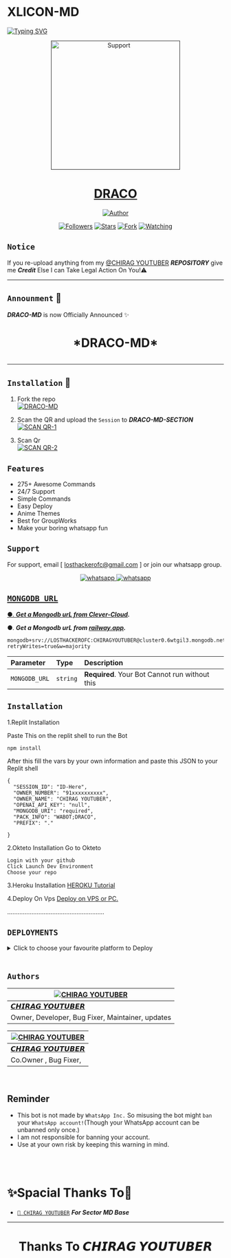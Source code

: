 # XLICON-MD
<div align="left">
<a href="https://git.io/typing-svg"><img src="https://readme-typing-svg.demolab.com?font=Ribeye&size=50&pause=1000&color=ff0000&center=true&width=900&height=100&lines=Its DRACO-MD;Multi+Divice+Whatsapp+Bot;Developed+By+CHIRAG YOUTUBER" alt="Typing SVG" /></a>
  
  
<p align="center">
  <a href="">
    <img alt=Support height="300" src="https://telegra.ph/file/3c341828d86ee7a89c73f.jpg"> 
    </p>
    <h1 align="center">DRACO<br></h1>
    
   </a>
</p>
  
<p align="center">
<a href="https://github.com/LOSTHACKEROFC"><img title="Author" src="https://img.shields.io/badge/DRACO-BOT-black?style=for-the-badge&logo=whatsapp"></a>
<p/>
<p align="center">
<a href="https://github.com/LOSTHACKEROFC?tab=followers"><img title="Followers" src="https://img.shields.io/github/followers/LOSTHACKEROFC?label=Followers&style=social"></a>
<a href="https://github.com/LOSTHACKEROFC/DRACO-MD/stargazers/"><img title="Stars" src="https://img.shields.io/github/stars/LOSTHACKEROFC/DRACO-MD?&style=social"></a>
<a href="https://github.com/LOSTHACKEROFC/DRACO-MD/network/members"><img title="Fork" src="https://img.shields.io/github/forks/LOSTHACKEROFC/DRACO-MD?style=social"></a>
<a href="https://github.com/LOSTHACKEROFC/DRACO-MD/watchers"><img title="Watching" src="https://img.shields.io/github/watchers/LOSTHACKEROFC/DRACO-MD?label=Watching&style=social"></a>
</p>

## `Notice`

If you re-upload  anything from my [@CHIRAG YOUTUBER](github.com/LOSTHACKEROFC) ***REPOSITORY*** give me ***Credit*** Else I can Take Legal Action On You!⚠

---

## `Announment` 🤫

***DRACO-MD*** is now Officially Announced ✨

<h1 align="center"> *DRACO-MD*
</h1>

<p align="center"><a href="https://github.com/LOSTHACKEROFC/DRACO-MD"><img title="" src="https://img.shields.io/badge/XLICON%202.O-purple?style=for-the-badge&logo=github"></a>

---

    
## `Installation` 📲

1. Fork the repo
    <br>
<a href="https://github.com/LOSTHACKEROFC/DRACO-MD/fork"><img title="DRACO-MD" src="https://img.shields.io/badge/FORK XLICON-1.0-h?color=black&style=for-the-badge&logo=stackshare"></a>

2. Scan the QR and upload the `Session` to ***DRACO-MD-SECTION*** 
    <br>
<a href='[https://replit.com/@LOSTHACKEROFC/DRACO-MD-QR-V5#index.js]' target="_blank"><img alt='SCAN QR-1' src='https://img.shields.io/badge/Scan_qr-1-100000?style=for-the-badge&logo=scan&logoColor=white&labelColor=black&color=blue'/></a>

3. Scan Qr
    <br>
<a href='https://replit.com/@LOSTHACKEROFC/DRACO-MD-QR-V5#index.js' target="_blank"><img alt='SCAN QR-2' src='https://img.shields.io/badge/Scan_qr-2-100000?style=for-the-badge&logo=scan&logoColor=white&labelColor=black&color=red'/></a>


## `Features`

- 275+ Awesome Commands
- 24/7 Support
- Simple Commands
- Easy Deploy
- Anime Themes
- Best for GroupWorks
- Make your boring whatsapp fun


## `Support`

For support, email [ losthackerofc@gmail.com ] or join our whatsapp group.


<p align="center">
  <a aria-label="Join our chats" href="https://chat.whatsapp.com/CM40sJKlj5sLuA8Y0Fmf1Fl" target="_blank">
    <img alt="whatsapp" src="https://img.shields.io/badge/Join Group-25D366?style=for-the-badge&logo=whatsapp&logoColor=white" />
  </a>
<a aria-label="Join our chats" href="https://wa.me/919536476115?text=Hi 🥰!! CHIRAG YOUTUBER Sir, I need Your Help" target="_blank">
    <img alt="whatsapp" src="https://img.shields.io/badge/Bot%20Whatsapp-25D366?style=for-the-badge&logo=whatsapp&logoColor=white" />
</p>


## `MONGODB URL`


●.  ***Get a Mongodb urL from [Clever-Cloud](https://api.clever-cloud.com/v2/session/login).***

●.  ***Get a Mongodb urL from [railway.app](https://railway.app).***




```
mongodb+srv://LOSTHACKEROFC:CHIRAGYOUTUBER@cluster0.6wtgil3.mongodb.net/?retryWrites=true&w=majority
```

| Parameter | Type     | Description                |
| :-------- | :------- | :------------------------- |
| `MONGODB_URL` | `string` | **Required**. Your Bot Cannot run without this|

## `Installation`

1.Replit Installation

Paste This on the replit shell to run the Bot

```
npm install
```

After this fill the vars by your own information and paste this JSON to your Replit shell

```
{
  "SESSION_ID": "ID-Here",
  "OWNER_NUMBER": "91xxxxxxxxxx",
  "OWNER_NAME": "CHIRAG YOUTUBER",
  "OPENAI_API_KEY": "null",
  "MONGODB_URI": "required",
  "PACK_INFO": "WABOT;DRACO",
  "PREFIX": "."
   
}
```


2.Okteto Installation
Go to Okteto


```
Login with your github
Click Launch Dev Environment
Choose your repo
```


3.Heroku Installation 
[HEROKU Tutorial](https://youtube.com/@CHIRAGYOUTUBER)


4.Deploy On Vps
[Deploy on VPS or PC.](https://github.com/LOSTHACKEROFC/DRACO-MD)


  ........................................................
  
  
  
  ## `DEPLOYMENTS`
  
  
  
  <details close>
<summary>Click to choose your favourite platform to Deploy</summary>
 
<br><br>   
   
<h4 align="center"> Deploy on Repl.it
</h4>

<p align="center" >
    <a href="https://repl.it/github/LOSTHACKEROFC/DRACO-MD">
    <img src="https://repl.it/badge/github/quiec/whatsasena" width="170px" alt="Deploy on REPLIT" >
    </a>
</p>

<p align="center" >
    <br>
    __________________________
    <br>
</p>



<br>
 
<h4 align="center"> Deploy on CodesSpace
</h4>

</p>

<p align="center" >
    <a href="https://github.com/codespaces/new">
    <img src="https://img.shields.io/badge/DEPLOY CODESPACE-h?color=black&style=for-the-badge&logo=visualstudiocode" width="170px" alt="Deploy on CodesSpaces" >
    </a>

</p>

<p align="center" >
    <br>
    __________________________
    <br>
</p>



<br>
 
<h4 align="center"> Deploy on Heroku
</h4>

</p>

<p align="center" >
    <a href="https://heroku.com/deploy?template=https://github.com/LOSTHACKEROFC/DRACO-MD">
    <img src="https://www.herokucdn.com/deploy/button.png" width="170px" alt="Deploy on Heroku" >
    </a>

</p>

<p align="center" >
    <br>
    __________________________
    <br>
</p>




<br>
 
<h4 align="center"> Deploy On Koyeb
</h4>

</p>

<p align="center" >
    <a href="https://app.koyeb.com/apps/deploy?type=git&repository=github.com/https://github.com/LOSTHACKEROFC/DRACO-MD&branch=main&build_command=npm%20i&run_command=npm%20start&env[SESSION_ID]&env[OWNER_NUMBER]&env[MONGODB_URI]&&env[OWNER_NAME]&env[PREFIX]=.&env[THUMB_IMAGE]=https://telegra.ph/file/3c341828d86ee7a89c73f.jpg&env[email]=LOSTHACKEROFC@gmail.com&env[global_url]=instagram.com/CHIRAG__BHATNAGAR&env[FAKE_COUNTRY_CODE]=974&env[READ_MESSAGE]=false&env[DISABLE_PM]=false&env[ANTI_BAD_WORD]=fuck&env[WORKTYPE]=public&env[THEME]=GOJO&env[PACK_INFO]=DRACO;MD&name=DRACOuser000&env[KOYEB_NAME]=profilecorruptederror&env[ANTILINK_VALUES]=chat.whatsapp.com&env[PORT]=8000">
    <img src="https://www.koyeb.com/static/images/deploy/button.svg" width="170px" alt="Deploy on Koyeb" >
    </a>

</p>

<p align="center" >
    <br>
    __________________________
    <br>
</p>



<br>


<h4 align="center"> Deploy on RailWay
</h4>
  
<p align="center">
    <a href="https://railway.app/new">
    <p align="center"><a href="https://railway.app/new"> <img src="https://img.shields.io/badge/DEPLOY RAILWAY-h?color=black&style=for-the-badge&logo=Railway"></a>
    
</p>

<p align="center" >
    <br>
    __________________________
    <br>

</p>




<br>


<h4 align="center"> Deploy on Okteto
</h4>
  
<p align="center">
    <a href="https://cloud.okteto.com">
    <img src="https://okteto.com/develop-okteto.svg" alt="Deploy on Okteto" width="170px">
    </a>
    
</p>

<p align="center" >
    <br>
    __________________________
    <br>

</p>



<br>

<h4 align="center"> Deploy on Mogenius
</h4>
  
<p align="center">
    <a href="https://studio.mogenius.com/">
    <img src="https://www.cloudflare.com/static/90073b1e5bd8a0765640a20febb3dc22/mogenius_logo_quer.png" alt="Deploy on Mogenius" width="170px">
    </a>
    
</p>

<p align="center" >
    <br>
    __________________________
    <br>
</p>

<br>

<h4 align="center"> Deploy on Uffizzi
</h4>
  
<p align="center">
    <a href="https://www.uffizzi.com/">
    <img src="https://i.ibb.co/Y29Kv4X/Screenshot-195.png" alt="Deploy on Uffizzi" width="125px">
    </a>
    
</p>

<br>

<h4 align="center"> Deploy on BoxMineWorld
</h4>
  
<p align="center">
    <a href="https://dash.boxmineworld.com/">
    <img src="https://graph.org/file/2af0e67f320986702ea24.jpg" alt="Deploy on Boxmineworld" width="175px">
    </a>
    <br>

</p>

<p align="center" >
    <br>
    __________________________
    <br>
</p>



</details>

<br>




## `Authors`

<div align="center">
  
| [![CHIRAG YOUTUBER](https://Youtube.com/@CHIRAGYOUTUBER.png?size=150)](https://youtube.com/@CHIRAGYOUTUBER)|
|----|
| [ 𝘾𝙃𝙄𝙍𝘼𝙂 𝙔𝙊𝙐𝙏𝙐𝘽𝙀𝙍  ](https://Youtube.com/@CHIRAGYOUTUBER) |
|  Owner, Developer, Bug Fixer, Maintainer, updates |

  
| [![CHIRAG YOUTUBER](https://github.com/LOSTHACKEROFC.png?size=150)](https://github.com/LOSTHACKEROFC) |
|----|
| [ 𝘾𝙃𝙄𝙍𝘼𝙂 𝙔𝙊𝙐𝙏𝙐𝘽𝙀𝙍 ](https://github.com/LOSTHACKEROFC) |
|  Co.Owner , Bug Fixer, |

  </div>
  
   
  </br> 


<h2 align="left">  Reminder
</h2>
   
- This bot is not made by `WhatsApp Inc.` So misusing the bot might `ban` your `WhatsApp account!`(Though your WhatsApp account can be unbanned only once.)
- I am not responsible for banning your account.
- Use at your own risk by keeping this warning in mind.
 



</br></br>
<h1 align="left">  ✨Spacial Thanks To🎯
</h1>

* [`🎐 CHIRAG YOUTUBER`](https://github.com/LOSTHACKEROFC) ***For Sector MD Base***
---

</p>
<h1 align="center"> Thanks To  𝘾𝙃𝙄𝙍𝘼𝙂 𝙔𝙊𝙐𝙏𝙐𝘽𝙀𝙍
</h1>

 <br><br>




